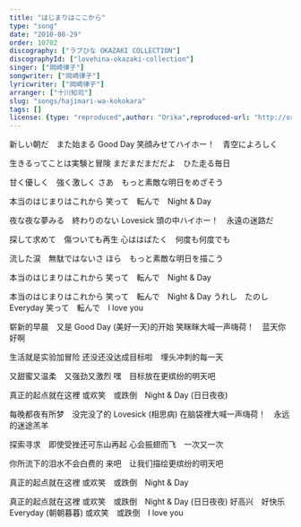 ```yaml
---
title: "はじまりはここから"
type: "song"
date: "2010-08-29"
order: 10702
discography: ["ラブひな OKAZAKI COLLECTION"]
discographyId: ["lovehina-okazaki-collection"]
singer: ["岡崎律子"]
songwriter: ["岡崎律子"]
lyricwriter: ["岡崎律子"]
arranger: ["十川知司"]
slug: "songs/hajimari-wa-kokokara"
tags: []
license: {type: "reproduced",author: "Orika",reproduced-url: "http://orikamushi.myweb.hinet.net/",reproduced-website: "織歌蟲網站"}
---
```


新しい朝だ　また始まる Good Day 
笑顔みせてハイホー！　青空によろしく 

生きるってことは実験と冒険 
まだまだまだだよ　ひた走る毎日 

甘く優しく　強く激しく 
さあ　もっと素敵な明日をめざそう 

本当のはじまりはこれから 
笑って　転んで　Night & Day 

夜な夜な夢みる　終わりのない Lovesick 
頭の中ハイホー！　永遠の迷路だ 

探して求めて　傷ついても再生 
心ははばたく　何度も何度でも 

流した涙　無駄ではないさ 
ほら　もっと素敵な明日を描こう 

本当のはじまりはこれから 
笑って　転んで　Night & Day 

本当のはじまりはこれから 
笑って　転んで　Night & Day 
うれし　たのし　Everyday 
笑って　転んで　I love you

崭新的早晨　又是 Good Day (美好一天)的开始 
笑眯眯大喊一声嗨荷！　蓝天你好啊 

生活就是实验加冒险 
还没还没达成目标啦　埋头冲刺的每一天 

又甜蜜又温柔　又强劲又激烈 
嘿　目标放在更缤纷的明天吧 

真正的起点就在这裡 
或欢笑　或跌倒　Night & Day (日日夜夜) 

每晚都夜有所梦　没完没了的 Lovesick (相思病) 
在脑袋裡大喊一声嗨荷！　永远的迷途羔羊 

探索寻求　即使受挫还可东山再起 
心会振翅而飞　一次又一次 

你所流下的泪水不会白费的 
来吧　让我们描绘更缤纷的明天吧 

真正的起点就在这裡 
或欢笑　或跌倒　Night & Day 

真正的起点就在这裡 
或欢笑　或跌倒　Night & Day (日日夜夜) 
好高兴　好快乐　 Everyday (朝朝暮暮) 
或欢笑　或跌倒　I love you
